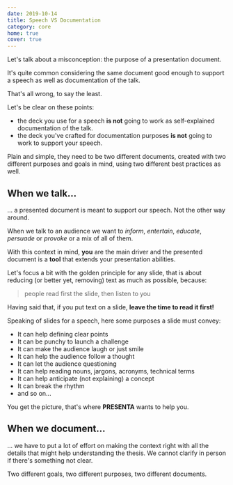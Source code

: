 ```yaml
---
date: 2019-10-14
title: Speech VS Documentation
category: core
home: true
cover: true
---
```


Let's talk about a misconception: the purpose of a presentation document. 

It's quite common considering the same document good enough to support a speech as well as documentation of the talk.

That's all wrong, to say the least.

Let's be clear on these points: 

- the deck you use for a speech **is not** going to work as self-explained documentation of the talk.
- the deck you've crafted for documentation purposes **is not** going to work to support your speech.

Plain and simple, they need to be two different documents, created with two different purposes and goals in mind, using two different best practices as well.

## When we talk...

... a presented document is meant to support our speech. Not the other way around.

When we talk to an audience we want to *inform*, *entertain*, *educate*, *persuade* or *provoke* or a mix of all of them. 

With this context in mind, **you** are the main driver and the presented document is a **tool** that extends your presentation abilities.

Let's focus a bit with the golden principle for any slide, that is about reducing (or better yet, removing) text as much as possible, because:

> people read first the slide, then listen to you

Having said that, if you put text on a slide, **leave the time to read it first!**

Speaking of slides for a speech, here some purposes a slide must convey:

- It can help defining clear points
- It can be punchy to launch a challenge 
- It can make the audience laugh or just smile
- It can help the audience follow a thought
- It can let the audience questioning
- It can help reading nouns, jargons, acronyms, technical terms
- It can help anticipate (not explaining) a concept
- It can break the rhythm
- and so on...

You get the picture, that's where **PRESENTA** wants to help you.

## When we document...

... we have to put a lot of effort on making the context right with all the details that might help understanding the thesis. We cannot clarify in person if there's something not clear.

Two different goals, two different purposes, two different documents.